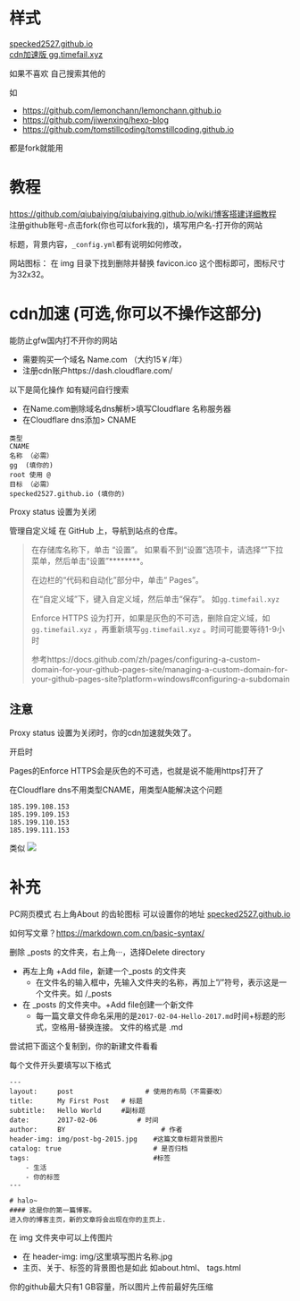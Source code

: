 
# 样式
[specked2527.github.io](http://specked2527.github.io/)  
[cdn加速版  gg.timefail.xyz](https://gg.timefail.xyz/)  

如果不喜欢 自己搜索其他的 

如 
* https://github.com/lemonchann/lemonchann.github.io
* https://github.com/jiwenxing/hexo-blog
* https://github.com/tomstillcoding/tomstillcoding.github.io
  
都是fork就能用  

# 教程
https://github.com/qiubaiying/qiubaiying.github.io/wiki/博客搭建详细教程  
注册github账号-点击fork(你也可以fork我的)，填写用户名-打开你的网站

标题，背景内容，`_config.yml`都有说明如何修改，

网站图标：
在 img 目录下找到删除并替换 favicon.ico 这个图标即可，图标尺寸为32x32。

# cdn加速 (可选,你可以不操作这部分)
能防止gfw国内打不开你的网站
* 需要购买一个域名 Name.com （大约15￥/年）
* 注册cdn账户https://dash.cloudflare.com/

以下是简化操作 如有疑问自行搜索
  * 在Name.com删除域名dns解析>填写Cloudflare 名称服务器
  * 在Cloudflare dns添加>
    CNAME
```
类型
CNAME
名称 （必需）
gg  (填你的)
root 使用 @
目标 （必需）
specked2527.github.io (填你的)
```
Proxy status 设置为关闭 

管理自定义域
在 GitHub 上，导航到站点的仓库。

> 在存储库名称下，单击 “设置”。 如果看不到“设置”选项卡，请选择“”下拉菜单，然后单击“设置”********。
>
> 在边栏的“代码和自动化”部分中，单击“ Pages”。
>
> 在“自定义域”下，键入自定义域，然后单击“保存”。 如`gg.timefail.xyz`
> 
> Enforce HTTPS 设为打开，如果是灰色的不可选，删除自定义域，如`gg.timefail.xyz` ，再重新填写`gg.timefail.xyz` 。时间可能要等待1-9小时
> 
> 参考https://docs.github.com/zh/pages/configuring-a-custom-domain-for-your-github-pages-site/managing-a-custom-domain-for-your-github-pages-site?platform=windows#configuring-a-subdomain
 
## 注意
Proxy status 设置为关闭时，你的cdn加速就失效了。

开启时

Pages的Enforce HTTPS会是灰色的不可选，也就是说不能用https打开了

在Cloudflare dns不用类型CNAME，用类型A能解决这个问题
```
185.199.108.153
185.199.109.153
185.199.110.153
185.199.111.153
```
类似
![](https://github.com/specked2527/specked2527.github.io/blob/master/20200418102632865.png)
# 补充
PC网页模式 右上角About 的齿轮图标  可以设置你的地址 [specked2527.github.io](https://specked2527.github.io/)  

如何写文章？https://markdown.com.cn/basic-syntax/ 

删除 _posts 的文件夹，右上角···，选择Delete directory
* 再左上角 +Add file，新建一个_posts 的文件夹
  * 在文件名的输入框中，先输入文件夹的名称，再加上”/”符号，表示这是一个文件夹。如 /_posts
* 在 _posts 的文件夹中。+Add file创建一个新文件 
  * 每一篇文章文件命名采用的是`2017-02-04-Hello-2017.md`时间+标题的形式，空格用-替换连接。
文件的格式是 .md

尝试把下面这个复制到，你的新建文件看看

每个文件开头要填写以下格式
```
---
layout:     post   				  # 使用的布局（不需要改）
title:      My First Post 	# 标题 
subtitle:   Hello World     #副标题
date:       2017-02-06 			# 时间
author:     BY 						  # 作者
header-img: img/post-bg-2015.jpg 	#这篇文章标题背景图片
catalog: true 						# 是否归档
tags:								#标签
    - 生活
    - 你的标签
---

# halo~
#### 这是你的第一篇博客。
进入你的博客主页，新的文章将会出现在你的主页上.
```

在 img 文件夹中可以上传图片
* 在 header-img: img/这里填写图片名称.jpg 
* 主页、关于、标签的背景图也是如此 如about.html、 tags.html
  
你的github最大只有1 GB容量，所以图片上传前最好先压缩
